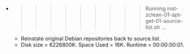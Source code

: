 * >>>>>>>>> Running inst-zclean-01-apt-get-01-source-list.sh ...
  * Reinstate original Debian repositories back to source.list.
  * Disk size = 6226800K. Space Used = 16K. Runtime = 00:00:00:01.
